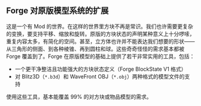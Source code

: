 ## Forge 对原版模型系统的扩展

这是一个有 Mod 的世界。在这样的世界里方块不再是常识。我们也许需要更复杂的变换，要支持平移、缩放和旋转。原版的方块状态的声明某种意义上十分啰嗦，重复内容太多，有简化的空间。甚至，立方体也许并不能表达我们想要的形状——从三角形的侧面、到各种棱锥、再到圆柱和球。这些奇奇怪怪的需求基本都被 Forge 覆盖到了。Forge 在原版模型的基础上提供了若干非常实用的工具，包括：

 - 一个更干净整洁且功能强大的方块状态定义（Forge BlockState V1 格式）
 - 对 Blitz3D（`*.b3d`）和 WaveFront OBJ（`*.obj`）两种格式的模型文件的支持

使用这些工具，基本能覆盖 99% 的对方块或物品模型的需求。
